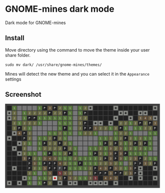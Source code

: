 # GNOME-mines dark mode
Dark mode for GNOME-mines

## Install

Move directory using the command to move the theme inside your user share folder.

```
sudo mv dark/ /usr/share/gnome-mines/themes/
```

Mines will detect the new theme and you can select it in the `Appearance` settings

## Screenshot

<img src="https://raw.githubusercontent.com/Avanatiker/GNOME-mines-dark-mode/main/screenshot.png">
